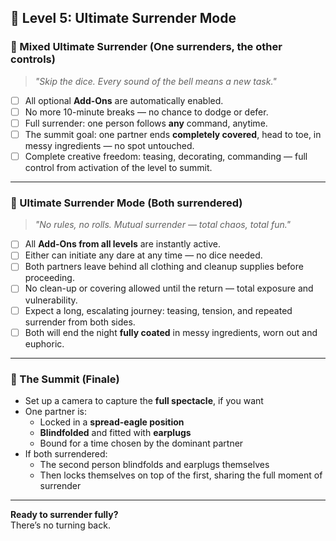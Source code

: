 ## 🖤 Level 5: Ultimate Surrender Mode

### 🖤 Mixed Ultimate Surrender (One surrenders, the other controls)

> *"Skip the dice. Every sound of the bell means a new task."*

- [ ] All optional **Add-Ons** are automatically enabled.
- [ ] No more 10-minute breaks — no chance to dodge or defer.
- [ ] Full surrender: one person follows **any** command, anytime.
- [ ] The summit goal: one partner ends **completely covered**, head to toe, in messy ingredients — no spot untouched.
- [ ] Complete creative freedom: teasing, decorating, commanding — full control from activation of the level to summit.

---

### 🔗 Ultimate Surrender Mode (Both surrendered)

> *"No rules, no rolls. Mutual surrender — total chaos, total fun."*

- [ ] All **Add-Ons from all levels** are instantly active.
- [ ] Either can initiate any dare at any time — no dice needed.
- [ ] Both partners leave behind all clothing and cleanup supplies before proceeding.
- [ ] No clean-up or covering allowed until the return — total exposure and vulnerability.
- [ ] Expect a long, escalating journey: teasing, tension, and repeated surrender from both sides.
- [ ] Both will end the night **fully coated** in messy ingredients, worn out and euphoric.

---

### 🌄 The Summit (Finale)

- Set up a camera to capture the **full spectacle**, if you want
- One partner is:
  - Locked in a **spread-eagle position**
  - **Blindfolded** and fitted with **earplugs**
  - Bound for a time chosen by the dominant partner
- If both surrendered:
  - The second person blindfolds and earplugs themselves  
  - Then locks themselves on top of the first, sharing the full moment of surrender

---

**Ready to surrender fully?**  
There’s no turning back.
